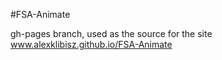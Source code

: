 #FSA-Animate

gh-pages branch, used as the source for the site www.alexklibisz.github.io/FSA-Animate
